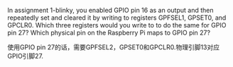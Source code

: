 In assignment 1-blinky, you enabled GPIO pin 16 as an output and then repeatedly set and cleared it by writing to registers GPFSEL1, GPSET0, and GPCLR0. Which three registers would you write to to do the same for GPIO pin 27? Which physical pin on the Raspberry Pi maps to GPIO pin 27?

使用GPIO pin 27的话，需要GPFSEL2，GPSET0和GPCLR0.物理引脚13对应GPIO引脚27.
